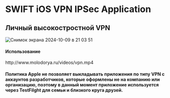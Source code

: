 <h1>SWIFT iOS VPN IPSec Application</h1>

<h2>Личный высокостростной VPN</h2>



![Снимок экрана 2024-10-09 в 21 03 51](https://github.com/user-attachments/assets/52214bcc-6ff9-45a4-bd5e-210650255b35)






<h4>Использование</h4>
http://www.molodorya.ru/videos/vpn.mp4 







<h4>Политика Apple не позволяет выкладывать приложения по типу VPN с аккаунтов разработчиков, которые оформлены не на компанию или организацию, поэтому в данный момент приложение используется через TestFilght для семьи и близкого круга друзей.</h4>
